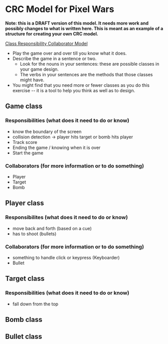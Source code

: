 # CRC Model for Pixel Wars

**Note: this is a DRAFT version of this model. It needs more work and possibly changes to what is written here. This is meant as an example of a structure for creating your own CRC model.**

[Class Responsibility Collaborator Model](http://agilemodeling.com/artifacts/crcModel.htm)

- Play the game over and over till you know what it does.
- Describe the game in a sentence or two.
  - Look for the nouns in your sentences: these are possible classes in your game design.
  - The verbs in your sentences are the methods that those classes might have.
- You might find that you need more or fewer classes as you do this exercise -- it is a tool to help you think as well as to design.

## Game class

### Responsibilities (what does it need to do or know)

- know the boundary of the screen
- collision detection -> player hits target or bomb hits player
- Track score
- Ending the game / knowing when it is over
- Start the game

### Collaborators (for more information or to do something)

- Player
- Target
- Bomb


## Player class

### Responsibilites (what does it need to do or know)

- move back and forth (based on a cue)
- has to shoot (bullets)

### Collaborators (for more information or to do something)

- something to handle click or keypress (Keyboarder)
- Bullet


## Target class

### Responsibilities (what does it need to do or know)

- fall down from the top

## Bomb class

## Bullet class
